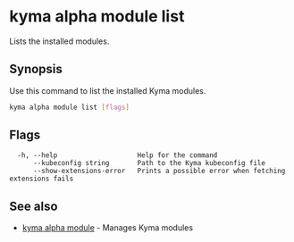 # kyma alpha module list

Lists the installed modules.

## Synopsis

Use this command to list the installed Kyma modules.

```bash
kyma alpha module list [flags]
```

## Flags

```text
  -h, --help                    Help for the command
      --kubeconfig string       Path to the Kyma kubeconfig file
      --show-extensions-error   Prints a possible error when fetching extensions fails
```

## See also

* [kyma alpha module](kyma_alpha_module.md) - Manages Kyma modules
